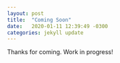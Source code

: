 ```yaml
---
layout: post
title:  "Coming Soon"
date:   2020-01-11 12:39:49 -0300
categories: jekyll update
---
```

Thanks for coming. Work in progress!